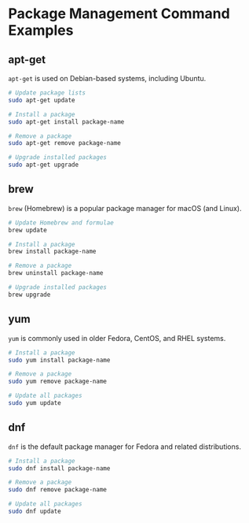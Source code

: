 # Package Management Command Examples

## apt-get
`apt-get` is used on Debian-based systems, including Ubuntu.

```bash
# Update package lists
sudo apt-get update

# Install a package
sudo apt-get install package-name

# Remove a package
sudo apt-get remove package-name

# Upgrade installed packages
sudo apt-get upgrade
```

## brew
`brew` (Homebrew) is a popular package manager for macOS (and Linux).

```bash
# Update Homebrew and formulae
brew update

# Install a package
brew install package-name

# Remove a package
brew uninstall package-name

# Upgrade installed packages
brew upgrade
```

## yum
`yum` is commonly used in older Fedora, CentOS, and RHEL systems.

```bash
# Install a package
sudo yum install package-name

# Remove a package
sudo yum remove package-name

# Update all packages
sudo yum update
```


## dnf
`dnf` is the default package manager for Fedora and related distributions.

```bash
# Install a package
sudo dnf install package-name

# Remove a package
sudo dnf remove package-name

# Update all packages
sudo dnf update
```
